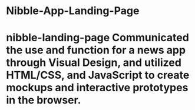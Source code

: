 # Nibble-App-Landing-Page
# nibble-landing-page Communicated the use and function for a news app through Visual Design, and utilized HTML/CSS, and JavaScript to create mockups and interactive prototypes in the browser.

